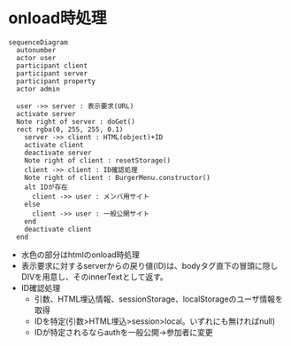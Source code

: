 # onload時処理

```mermaid
sequenceDiagram
  autonumber
  actor user
  participant client
  participant server
  participant property
  actor admin

  user ->> server : 表示要求(URL)
  activate server
  Note right of server : doGet()
  rect rgba(0, 255, 255, 0.1)
    server ->> client : HTML(object)+ID
    activate client
    deactivate server
    Note right of client : resetStorage()
    client ->> client : ID確認処理
    Note right of client : BurgerMenu.constructor()
    alt IDが存在
      client ->> user : メンバ用サイト
    else
      client ->> user : 一般公開サイト
    end
    deactivate client
  end
```

- 水色の部分はhtmlのonload時処理
- 表示要求に対するserverからの戻り値(ID)は、bodyタグ直下の冒頭に隠しDIVを用意し、そのinnerTextとして返す。
- ID確認処理
  - 引数、HTML埋込情報、sessionStorage、localStorageのユーザ情報を取得
  - IDを特定(引数>HTML埋込>session>local。いずれにも無ければnull)
  - IDが特定されるならauthを一般公開->参加者に変更

<!--
- 「インスタンス生成」の処理内容
  1. authClient.constructor()
     1. localStorageにIDがあるか確認<br>
        不存在または不一致なら、serverから戻されたIDをlocalStorageに保存
  1. BurgerMenu.constructor()
     1. AuthインスタンスをBurgerMenuのインスタンスメンバとして生成(以下Burger.auth)
     1. Burger.auth.IDの値に従ってAuthメニュー描画(メニューアイコン、nav領域)

[HtmlOutput.appendUntrusted()](https://developers.google.com/apps-script/reference/html/html-output?hl=ja#appenduntrustedaddedcontent)を使用して、HTMLの要素として返す。
-->